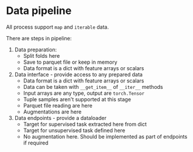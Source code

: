# Data pipeline

All process support `map` and `iterable` data.

There are steps in pipeline:

1. Data preparation:
   - Split folds here
   - Save to parquet file or keep in memory
   - Data format is a dict with feature arrays or scalars
2. Data interface - provide access to any prepared data
   - Data format is a dict with feature arrays or scalars
   - Data can be taken with `__get_item__` of `__iter__` methods
   - Input arrays are any type, output are `torch.Tensor`
   - Tuple samples aren't supported at this stage
   - Parquet file reading are here
   - Augmentations are here
3. Data endpoints - provide a dataloader
   - Target for supervised task extracted here from dict
   - Target for unsupervised task defined here
   - No augmentation here. Should be implemented as part of endpoints if required
